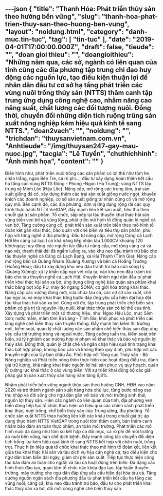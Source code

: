 ---json
{
    "title": "Thanh Hóa: Phát triển thủy sản theo hướng bền vững",
    "slug": "thanh-hoa-phat-trien-thuy-san-theo-huong-ben-vung",
    "layout": "noidung.html",
    "category": "danh-muc.tin-tuc",
    "tag": [
        "tin-tuc"
    ],
    "date": "2019-04-01T17:00:00.000Z",
    "draft": false,
    "tieude": "",
    "doan gioi thieu": "",
    "doangioithieu": "Những năm qua, các sở, ngành có liên quan của tỉnh cùng các địa phương tập trung chỉ đạo huy động các nguồn lực, tạo điều kiện thuận lợi để nhân dân đầu tư cơ sở hạ tầng phát triển các vùng nuôi trồng thủy sản (NTTS) thâm canh tập trung ứng dụng công nghệ cao, nhằm nâng cao năng suất, chất lượng các đối tượng nuôi. Đồng thời, chuyển đổi những diện tích ruộng trũng sản xuất nông nghiệp kém hiệu quả kinh tế sang NTTS.",
    "doan2vach": "",
    "noidung": "",
    "trichdan": "thuysanvietnam.com.vn",
    "Anhtieude": "/img/thuysan247-gay-mau-nuoc.jpg",
    "tacgia": "Lê Tuyến",
    "chuthichhinh": "Ảnh minh họa",
    "__content__": ""
}
---
<p>Điển h&igrave;nh như, ph&aacute;t triển nu&ocirc;i trồng c&aacute;c sản phẩm c&oacute; lợi thế như t&ocirc;m he ch&acirc;n trắng, ngao Bến Tre, c&aacute; r&ocirc; phi...; đầu tư x&acirc;y dựng ho&agrave;n thiện kết cấu hạ tầng c&aacute;c v&ugrave;ng NTTS Đ&ocirc;ng - Phong -Ngọc (H&agrave; Trung); v&ugrave;ng NTTS tập trung x&atilde; Minh Lộc (Hậu Lộc). N&acirc;ng cấp, mở rộng c&aacute;c trung t&acirc;m, trại sản xuất giống đ&atilde; c&oacute;, x&acirc;y dựng th&ecirc;m c&aacute;c trại sản xuất giống nước ngọt, khuyến kh&iacute;ch c&aacute;c doanh nghiệp, cơ sở sản xuất giống tư nh&acirc;n củng cố v&agrave; mở rộng quy m&ocirc;. B&ecirc;n cạnh đ&oacute;, c&aacute;c địa phương, đơn vị ứng dụng rộng r&atilde;i c&aacute;c quy tr&igrave;nh thực h&agrave;nh NTTS VietGAP, đẩy mạnh li&ecirc;n kết sản xuất, ti&ecirc;u thụ theo chuỗi gi&aacute; trị sản phẩm. Tổ chức, sắp xếp lại t&agrave;u thuyền khai th&aacute;c hải sản v&ugrave;ng biển ven bờ v&agrave; v&ugrave;ng lộng, ph&aacute;t triển m&ocirc; h&igrave;nh tổ đồng quản l&yacute; nghề c&aacute; ven bờ. Tăng cường củng cố, ph&aacute;t triển sản xuất tr&ecirc;n biển theo m&ocirc; h&igrave;nh tổ đo&agrave;n kết gắn khai th&aacute;c, bảo quản với chế biến v&agrave; ti&ecirc;u thụ sản phẩm, ph&ugrave; hợp với từng nghề ở địa phương. Đầu tư n&acirc;ng cấp, mở rộng Cảng c&aacute; Lạch Hới l&ecirc;n cảng c&aacute; loại I c&oacute; khả năng tiếp nhận t&agrave;u 1.000CV khoảng 120 lượt/ng&agrave;y; huy động c&aacute;c nguồn lực đầu tư n&acirc;ng cấp, mở rộng cảng c&aacute; v&agrave; nạo v&eacute;t, thanh thải dải đ&aacute; ngầm luồng ra, v&agrave;o khu neo đậu tr&aacute;nh tr&uacute; b&atilde;o cho t&agrave;u thuyền nghề c&aacute; Cảng c&aacute; Lạch Bạng, x&atilde; Hải Thanh (Tĩnh Gia). N&acirc;ng cấp mở rộng bến c&aacute; Quảng Nham (Quảng Xương) v&agrave; bến c&aacute; Hoằng Trường (Hoằng H&oacute;a); đầu tư x&acirc;y dựng khu neo đậu tr&aacute;nh tr&uacute; b&atilde;o cửa s&ocirc;ng L&yacute; (Quảng Xương); xử l&yacute; khẩn cấp nạo v&eacute;t cửa ra, v&agrave;o khu neo đậu tr&aacute;nh tr&uacute; b&atilde;o cho t&agrave;u thuyền nghề c&aacute; Lạch Hới. Khuyến kh&iacute;ch ngư d&acirc;n đầu tư ph&aacute;t triển khai th&aacute;c hải sản xa bờ, ứng dụng c&ocirc;ng nghệ bảo quản sản phẩm khai th&aacute;c bằng bọt xốp PU, m&aacute;y d&ograve; ngang SONA, cơ giới h&oacute;a trong khai th&aacute;c. N&acirc;ng cấp c&aacute;c xưởng đ&oacute;ng mới, sửa chữa t&agrave;u c&aacute;, c&aacute;c cơ sở sản xuất, chế tạo ngư cụ v&agrave; m&aacute;y khai th&aacute;c từng bước đ&aacute;p ứng y&ecirc;u cầu hiện đại h&oacute;a đội t&agrave;u khai th&aacute;c hải sản xa bờ. C&ugrave;ng với đ&oacute;, tập trung ph&aacute;t triển chế biến sản phẩm c&oacute; gi&aacute; trị từ nguy&ecirc;n liệu nu&ocirc;i, khai th&aacute;c thủy sản c&oacute; lợi thế của tỉnh. X&acirc;y dựng v&agrave; ph&aacute;t triển một số thương hiệu, như: Ngao Hậu Lộc, mực Sầm Sơn; nước mắm, mắm t&ocirc;m Ba L&agrave;ng - Tĩnh Gia; kh&ocirc;i phục v&agrave; ph&aacute;t triển c&aacute;c l&agrave;ng nghề chế biến thủy sản truyền thống. Đẩy mạnh t&igrave;m kiếm thị trường mới, kiểm so&aacute;t, quản l&yacute; chất lượng c&aacute;c sản phẩm chế biến thủy sản đ&aacute;p ứng y&ecirc;u cầu thị trường trong v&agrave; ngo&agrave;i nước. Tăng cường tuần tra, kiểm so&aacute;t tr&ecirc;n biển, xử l&yacute; nghi&ecirc;m c&aacute;c trường hợp vi phạm về khai th&aacute;c v&agrave; bảo vệ nguồn lợi thủy sản. Đồng thời, quản l&yacute; chặt chẽ v&agrave; ngăn chặn hiệu quả t&igrave;nh trạng khai th&aacute;c bất hợp ph&aacute;p, kh&ocirc;ng b&aacute;o c&aacute;o v&agrave; kh&ocirc;ng theo quy định, ph&ugrave; hợp với c&aacute;c khuyến nghị của Ủy ban ch&acirc;u &Acirc;u. Phối hợp với Tổng cục Thủy sản - Bộ N&ocirc;ng nghiệp v&agrave; Ph&aacute;t triển n&ocirc;ng th&ocirc;n thực hiện c&aacute;c hoạt động điều tra, đ&aacute;nh gi&aacute; trữ lượng, khả năng khai th&aacute;c nguồn lợi hải sản phục vụ quy hoạch, quản l&yacute; cường lực khai th&aacute;c ở c&aacute;c v&ugrave;ng biển. Với sự triển khai đồng bộ c&aacute;c giải ph&aacute;p gi&aacute; trị sản xuất thủy sản h&agrave;ng năm tăng 6,8%.</p>

<p>Nhằm ph&aacute;t triển bền vững ng&agrave;nh thủy sản theo hướng CNH, HĐH v&agrave;o năm 2020 v&agrave; trở th&agrave;nh ng&agrave;nh sản xuất h&agrave;ng h&oacute;a chủ lực, từng bước n&acirc;ng cao thu nhập v&agrave; đời sống cho ngư d&acirc;n gắn với bảo vệ m&ocirc;i trường sinh th&aacute;i, nguồn lợi thủy sản. Hiện c&aacute;c ng&agrave;nh c&oacute; li&ecirc;n quan của tỉnh, địa phương ven biển đang tiếp tục tổ chức thực hiện c&oacute; hiệu quả c&aacute;c ch&iacute;nh s&aacute;ch ph&aacute;t triển khai th&aacute;c, nu&ocirc;i trồng, chế biến thủy sản của Trung ương, địa phương. Tổ chức sản xuất NTTS theo hướng li&ecirc;n kết c&aacute;c kh&acirc;u trong chuỗi gi&aacute; trị; &aacute;p dụng thực h&agrave;nh NTTS VietGAP trong nu&ocirc;i t&ocirc;m th&acirc;m canh, b&aacute;n th&acirc;m canh nhằm bảo đảm an to&agrave;n thực phẩm, an to&agrave;n m&ocirc;i trường. Ph&aacute;t triển c&aacute;c m&ocirc; h&igrave;nh nu&ocirc;i đa dạng như t&ocirc;m s&uacute; kết hợp c&aacute; đối mục, c&aacute; r&ocirc; phi để m&ocirc;i trường ao nu&ocirc;i bền vững, hạn chế dịch bệnh. Đẩy mạnh c&ocirc;ng t&aacute;c chuyển đổi diện t&iacute;ch trồng l&uacute;a k&eacute;m hiệu quả kinh tế sang NTTS kết hợp với chăn nu&ocirc;i, trồng trọt. Thực hiện hiệu quả tổ chức khai th&aacute;c theo m&ocirc; h&igrave;nh tổ đo&agrave;n kết, li&ecirc;n kết giữa t&agrave;u khai th&aacute;c hải sản v&agrave; t&agrave;u dịch vụ hậu cần nghề c&aacute;; tạo điều kiện cho ngư d&acirc;n b&aacute;m biển d&agrave;i ng&agrave;y, giảm chi ph&iacute; sản xuất. Tiếp tục thực hiện c&ocirc;ng t&aacute;c bảo đảm an to&agrave;n cho người v&agrave; t&agrave;u c&aacute; hoạt động tr&ecirc;n biển. Đa dạng c&aacute;c h&igrave;nh thức đ&agrave;o tạo, quan t&acirc;m tổ chức c&aacute;c kh&oacute;a đ&agrave;o tạo, tập huấn thuyền trưởng, m&aacute;y trưởng cho ngư d&acirc;n đ&aacute;p ứng y&ecirc;u cầu hiện đại h&oacute;a t&agrave;u c&aacute;. Tăng cường nguồn ng&acirc;n s&aacute;ch địa phương đầu tư ph&aacute;t triển kết cấu hạ tầng c&aacute;c v&ugrave;ng nu&ocirc;i, cảng c&aacute;, khu neo đậu tr&aacute;nh tr&uacute; b&atilde;o, đầu tư cho ph&aacute;t triển khai th&aacute;c thủy sản xa bờ, đổi mới c&ocirc;ng nghệ chế biến thủy sản.</p>
